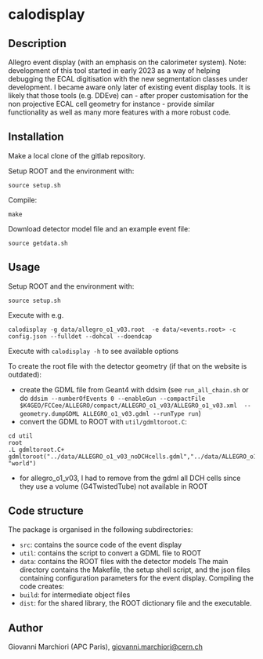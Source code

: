 # calodisplay

## Description
Allegro event display (with an emphasis on the calorimeter system).
Note: development of this tool started in early 2023 as a way of helping debugging the ECAL digitisation with the new segmentation classes under development.
I became aware only later of existing event display tools. It is likely that those tools (e.g. DDEve) can - after proper customisation for the non projective ECAL cell geometry for instance - provide similar functionality as well as many more features with a more robust code.

## Installation
Make a local clone of the gitlab repository.

Setup ROOT and the environment with:
```
source setup.sh
```

Compile:
```
make
```

Download detector model file and an example event file:
```
source getdata.sh
```


## Usage
Setup ROOT and the environment with:
```
source setup.sh
```

Execute with e.g.
```
calodisplay -g data/allegro_o1_v03.root  -e data/<events.root> -c config.json --fulldet --dohcal --doendcap
```
Execute with `calodisplay -h` to see available options

To create the root file with the detector geometry (if that on the website is outdated):
- create the GDML file from Geant4 with ddsim (see `run_all_chain.sh` or do `ddsim --numberOfEvents 0 --enableGun --compactFile $K4GEO/FCCee/ALLEGRO/compact/ALLEGRO_o1_v03/ALLEGRO_o1_v03.xml  --geometry.dumpGDML ALLEGRO_o1_v03.gdml --runType run`)
- convert the GDML to ROOT with `util/gdmltoroot.C`:
```
cd util
root
.L gdmltoroot.C+
gdmltoroot("../data/ALLEGRO_o1_v03_noDCHcells.gdml","../data/ALLEGRO_o1_v03_noDCHcells.root", "world")
```
- for allegro_o1_v03, I had to remove from the gdml all DCH cells since they use a volume (G4TwistedTube) not available in ROOT

## Code structure
The package is organised in the following subdirectories:
- `src`: contains the source code of the event display
- `util`: contains the script to convert a GDML file to ROOT
- `data`: contains the ROOT files with the detector models
The main directory contains the Makefile, the setup shell script, and the json files containing configuration parameters for the event display.
Compiling the code creates:
- `build`: for intermediate object files
- `dist`: for the shared library, the ROOT dictionary file and the executable.


## Author
Giovanni Marchiori (APC Paris), giovanni.marchiori@cern.ch